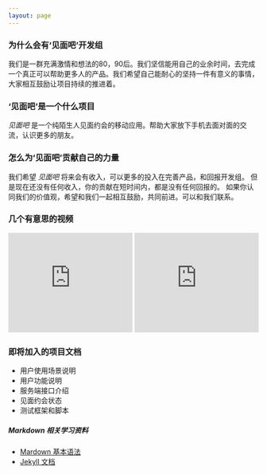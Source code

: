 ```yaml
---
layout: page
---
```


### 为什么会有‘见面吧’开发组

我们是一群充满激情和想法的80，90后。我们坚信能用自己的业余时间，去完成一个真正可以帮助更多人的产品。我们希望自己能耐心的坚持一件有意义的事情，大家相互鼓励让项目持续的推进着。

### ‘见面吧’是一个什么项目

*见面吧* 是一个纯陌生人见面约会的移动应用。帮助大家放下手机去面对面的交流，认识更多的朋友。

### 怎么为‘见面吧’贡献自己的力量

我们希望 *见面吧* 将来会有收入，可以更多的投入在完善产品，和回报开发组。 但是现在还没有任何收入，你的贡献在短时间内，都是没有任何回报的。 如果你认同我们的价值观，希望和我们一起相互鼓励，共同前进。可以和我们联系。

### 几个有意思的视频

<iframe style="width:250px;height:200px;" src="http://player.youku.com/embed/XNzM4NTMyMzQw" frameborder=0 allowfullscreen></iframe>

<iframe style="width:250px;height:200px;" src="http://player.youku.com/embed/XNDczNTM2NTQ0" frameborder=0 allowfullscreen></iframe>

### 即将加入的项目文档

* 用户使用场景说明
* 用户功能说明
* 服务端接口介绍
* 见面约会状态
* 测试框架和脚本

##### Markdown 相关学习资料
*  [Mardown 基本语法](http://wowubuntu.com/markdown/)
*  [Jekyll 文档](http://jekyllbootstrap.com/usage/jekyll-quick-start.html)

